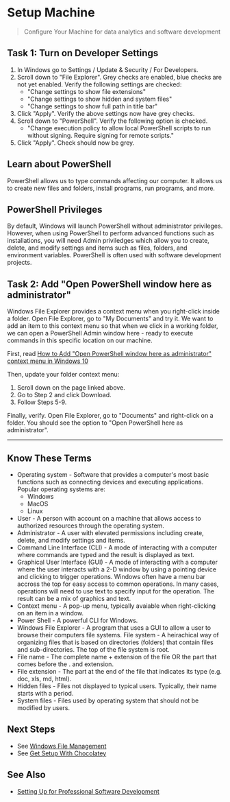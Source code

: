 # Setup Machine

> Configure Your Machine for data analytics and software development

## Task 1: Turn on Developer Settings

1. In Windows go to Settings / Update & Security / For Developers. 
1. Scroll down to "File Explorer". Grey checks are enabled, blue checks are not yet enabled. Verify the following settings are checked:
    - "Change settings to show file extensions"
    - "Change settings to show hidden and system files"
    - "Change settings to show full path in title bar" 
1. Click "Apply". Verify the above settings now have grey checks.
1. Scroll down to "PowerShell". Verify the following option is checked.
    - "Change execution policy to allow local PowerShell scripts to run without signing. Require signing for remote scripts."
1. Click "Apply". Check should now be grey.

## Learn about PowerShell

PowerShell allows us to type commands affecting our computer.
It allows us to create new files and folders, install programs, run programs, and more.

## PowerShell Privileges

By default, Windows will launch PowerShell without administrator privileges.
However, when using PowerShell to perform advanced functions such as installations,
you will need Admin priviledges which allow you to create, delete, and modify settings
and items such as files, folders, and environment variables.
PowerShell is often used with software development projects.

## Task 2: Add "Open PowerShell window here as administrator"

Windows File Explorer provides a context menu when you right-click inside a folder.
Open File Explorer, go to "My Documents" and try it.
We want to add an item to this context menu so that when we click in a working folder, we can open a PowerShell Admin window here - ready to execute commands in this specific location on our machine.

First, read [How to Add "Open PowerShell window here as administrator" context menu in Windows 10](https://www.tenforums.com/tutorials/60177-add-open-powershell-window-here-administrator-windows-10-a.html)

Then, update your folder context menu:

1. Scroll down on the page linked above. 
2. Go to Step 2 and click Download.
3. Follow Steps 5-9.

Finally, verify. Open File Explorer, go to "Documents" and right-click on a folder. You should see the option to "Open PowerShell here as administrator". 

---

## Know These Terms

- Operating system - Software that provides a computer's most basic functions such as connecting devices and executing applications.  Popular operating systems are:
    - Windows
    - MacOS
    - Linux
- User - A person with account on a machine that allows access to authorized resources through the operating system.
- Administrator - A user with elevated permissions including create, delete, and modify settings and items.
- Command Line Interface (CLI) - A mode of interacting with a computer where commands are typed and the result is displayed as text.
- Graphical User Interface (GUI) - A mode of interacting with a computer where the user interacts with a 2-D window by using a pointing device and clicking to trigger operations. Windows often have a menu bar accross the top for easy access to common operations. In many cases, operations will need to use text to specify input for the operation.  The result can be a mix of graphics and text.
- Context menu - A pop-up menu, typically avaiable when right-clicking on an item in a window.
- Power Shell - A powerful CLI for Windows.
- Windows File Explorer - A program that uses a GUI to allow a user to browse their computers file systems.
File system - A heirachical way of organizing files that is based on directories (folders) that contain files and sub-directories.  The top of the file system is root.
- File name - The complete name + extension of the file OR the part that comes before the . and extension.
- File extension - The part at the end of the file that indicates its type (e.g. doc, xls, md, html).
- Hidden files - Files not displayed to typical users. Typically, their name starts with a period.
- System files - Files used by operating system that should not be modified by users.


## Next Steps

- See [Windows File Management](https://github.com/denisecase/windows-file-management)
- See [Get Setup With Chocolatey](https://github.com/denisecase/get-setup-with-chocolatey)

## See Also

- [Setting Up for Professional Software Development](https://github.com/denisecase/pro-dev-list)
